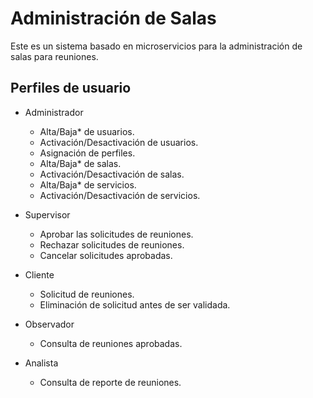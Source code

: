 # Administración de Salas

Este es un sistema basado en microservicios para la administración de salas para reuniones.

## Perfiles de usuario

* Administrador
    * Alta/Baja\* de usuarios.
    * Activación/Desactivación de usuarios.
    * Asignación de perfiles.
    * Alta/Baja\* de salas.
    * Activación/Desactivación de salas.
    * Alta/Baja\* de servicios.
    * Activación/Desactivación de servicios.

* Supervisor
    * Aprobar las solicitudes de reuniones.
    * Rechazar solicitudes de reuniones.
    * Cancelar solicitudes aprobadas.

* Cliente
    * Solicitud de reuniones.
    * Eliminación de solicitud antes de ser validada.

* Observador
    * Consulta de reuniones aprobadas.

* Analista
    * Consulta de reporte de reuniones.

